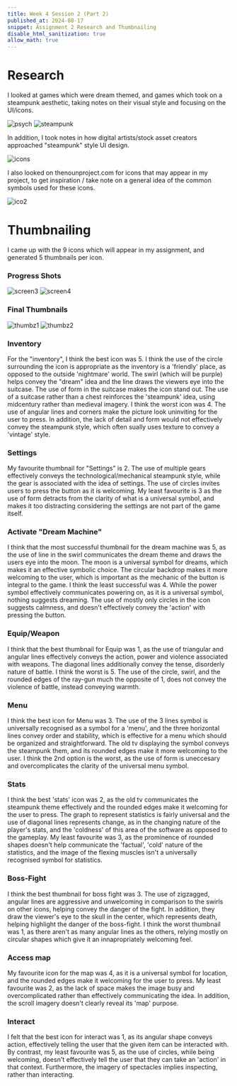 ```yaml
---
title: Week 4 Session 2 (Part 2)
published_at: 2024-08-17
snippet: Assignment 2 Research and Thumbnailing
disable_html_sanitization: true
allow_math: true
---
```

# Research

I looked at games which were dream themed, and games which took on a steampunk aesthetic, taking notes on their visual style and focusing on the UI/icons.

![psych](/w04s2/psych.png)
![steampunk](/w04s2/steampunk.png)

In addition, I took notes in how digital artists/stock asset creators approached "steampunk" style UI design.

![icons](/w04s2/icons.png)

I also looked on thenounproject.com for icons that may appear in my project, to get inspiration / take note on a general idea of the common symbols used for these icons.

![ico2](/w04s2/ico2.png)

# Thumbnailing

I came up with the 9 icons which will appear in my assignment, and generated 5 thumbnails per icon.

### Progress Shots
![screen3](/w04s2/screen3.png)
![screen4](/w04s2/screen4.png)

### Final Thumbnails
![thumbz1](/w04s2/thumbz1.png)
![thumbz2](/w04s2/thumbz2.png)

### Inventory
For the "inventory", I think the best icon was 5. I think the use of the circle surrounding the icon is appropriate as the inventory is a 'friendly' place, as opposed to the outside 'nightmare' world. The swirl (which will be purple) helps convey the "dream" idea and the line draws the viewers eye into the suitcase. The use of form in the suitcase makes the icon stand out. The use of a suitcase rather than a chest reinforces the 'steampunk' idea, using midcentury rather than medieval imagery. I think the worst icon was 4. The use of angular lines and corners make the picture look uninviting for the user to press. In addition, the lack of detail and form would not effectively convey the steampunk style, which often sually uses texture to convey a 'vintage' style.

### Settings 
My favourite thumbnail for "Settings" is 2. The use of multiple gears effectively conveys the technological/mechanical steampunk style, while the gear is associated with the idea of settings. The use of circles invites users to press the button as it is welcoming. My least favourite is 3 as the use of form detracts from the clarity of what is a universal symbol, and makes it too distracting considering the settings are not part of the game itself.

### Activate "Dream Machine"
I think that the most successful thumbnail for the dream machine was 5, as the use of line in the swirl communicates the dream theme and draws the users eye into the moon. The moon is a universal symbol for dreams, which makes it an effective symbolic choice. The circular backdrop makes it more welcoming to the user, which is important as the mechanic of the button is integral to the game. I think the least successful was 4. While the power symbol effectively communicates powering on, as it is a universal symbol, nothing suggests dreaming. The use of mostly only circles in the icon suggests calmness, and doesn't effectively convey the 'action' with pressing the button.

### Equip/Weapon
I think that the best thumbnail for Equip was 1, as the use of triangular and angular lines effectively conveys the action, power and violence associated with weapons. The diagonal lines additionally convey the tense, disorderly nature of battle. I think the worst is 5. The use of the circle, swirl, and the rounded edges of the ray-gun much the opposite of 1, does not convey the violence of battle, instead conveying warmth.

### Menu
I think the best icon for Menu was 3. The use of the 3 lines symbol is universally recognised as a symbol for a 'menu', and the three horizontal lines convey order and stability, which is effective for a menu which should be organized and straightforward. The old tv displaying the symbol conveys the steampunk them, and its rounded edges make it more welcoming to the user. I think the 2nd option is the worst, as the use of form is uneccesary and overcomplicates the clarity of the universal menu symbol.

### Stats
I think the best 'stats' icon was 2, as the old tv communicates the steampunk theme effectively and the rounded edges make it welcoming for the user to press. The graph to represent statistics is fairly universal and the use of diagonal lines represents change, as in the changing nature of the player's stats, and the 'coldness' of this area of the software as opposed to the gameplay. My least favourite was 3, as the prominence of rounded shapes doesn't help communicate the 'factual', 'cold' nature of the statistics, and the image of the flexing muscles isn't a universally recognised symbol for statistics.

### Boss-Fight
I think the best thumbnail for boss fight was 3. The use of zigzagged, angular lines are aggressive and unwelcoming in comparison to the swirls on other icons, helping convey the danger of the fight. In addition, they draw the viewer's eye to the skull in the center, which represents death, helping highlight the danger of the boss-fight. I think the worst thumbnail was 1, as there aren't as many angular lines as the others, relying mostly on circular shapes which give it an innapropriately welcoming feel.

### Access map
My favourite icon for the map was 4, as it is a universal symbol for location, and the rounded edges make it welcoming for the user to press. My least favourite was 2, as the lack of space makes the image busy and overcomplicated rather than effectively communicating the idea. In addition, the scroll imagery doesn't clearly reveal its 'map' purpose.

### Interact
I felt that the best icon for interact was 1, as its angular shape conveys action, effectively telling the user that the given item can be interacted with. By contrast, my least favourite was 5, as the use of circles, while being welcoming, doesn't effectively tell the user that they can take an 'action' in that context. Furthermore, the imagery of spectacles implies inspecting, rather than interacting.
